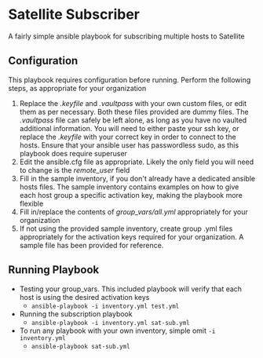# Satellite Subscriber

A fairly simple ansible playbook for subscribing multiple hosts to Satellite

## Configuration

This playbook requires configuration before running. Perform the following steps, as appropriate for your organization

1. Replace the _.keyfile_ and _.vaultpass_ with your own custom files, or edit them as per necessary. Both these files provided are dummy files. The _.vaultpass_ file can safely be left alone, as long as you have no vaulted additional information. You will need to either paste your ssh key, or replace the _.keyfile_ with your correct key in order to connect to the hosts. Ensure that your ansible user has passwordless sudo, as this playbook does require superuser
2. Edit the ansible.cfg file as appropriate. Likely the only field you will need to change is the *remote_user* field
3. Fill in the sample inventory, if you don't already have a dedicated ansible hosts files. The sample inventory contains examples on how to give each host group a specific activation key, making the playbook more flexible
4. Fill in/replace the contents of *group_vars/all.yml* appropriately for your organization
5. If not using the provided sample inventory, create group .yml files appropriately for the activation keys required for your organization. A sample file has been provided for reference.

## Running Playbook

* Testing your group_vars. This included playbook will verify that each host is using the desired activation keys
    * `ansible-playbook -i inventory.yml test.yml`
* Running the subscription playbook
    * `ansible-playbook -i inventory.yml sat-sub.yml`
* To run any playbook with your own inventory, simple omit `-i inventory.yml`
    * `ansible-playbook sat-sub.yml`